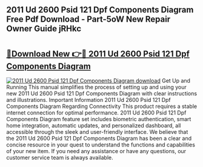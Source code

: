 ## 2011 Ud 2600 Psid 121 Dpf Components Diagram Free Pdf Download - Part-5oW New Repair Owner Guide jRHkc

# <h2><a href="http://dfided.blite.top/?on=2011+Ud+2600+Psid+121+Dpf+Components+Diagram">🔗Download New 👉🔴 2011 Ud 2600 Psid 121 Dpf Components Diagram</a></h2>

[![2011 Ud 2600 Psid 121 Dpf Components Diagram download](https://i.imgur.com/lujVjoI.png)](http://dfided.blite.top/?on=2011+Ud+2600+Psid+121+Dpf+Components+Diagram)
Get Up and Running This manual simplifies the process of setting up and using your new 2011 Ud 2600 Psid 121 Dpf Components Diagram with clear instructions and illustrations. Important Information 2011 Ud 2600 Psid 121 Dpf Components Diagram Regarding Connectivity This product requires a stable internet connection for optimal performance. 2011 Ud 2600 Psid 121 Dpf Components Diagram feature set includes biometric authentication, smart home integration, automatic updates, and personalized dashboard, all accessible through the sleek and user-friendly interface. We believe that the 2011 Ud 2600 Psid 121 Dpf Components Diagram has been a clear and concise resource in your quest to understand the functions and capabilities of your new item. If you need any assistance or have any questions, our customer service team is always available.
